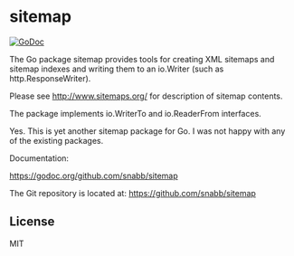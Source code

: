 sitemap
=======

[![GoDoc](https://godoc.org/github.com/snabb/sitemap?status.svg)](https://godoc.org/github.com/snabb/sitemap)

The Go package sitemap provides tools for creating XML sitemaps
and sitemap indexes and writing them to an io.Writer (such as
http.ResponseWriter).

Please see http://www.sitemaps.org/ for description of sitemap contents.

The package implements io.WriterTo and io.ReaderFrom interfaces.

Yes. This is yet another sitemap package for Go. I was not happy with any
of the existing packages.

Documentation:

https://godoc.org/github.com/snabb/sitemap

The Git repository is located at: https://github.com/snabb/sitemap


License
-------

MIT
